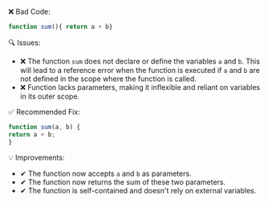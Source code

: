 ❌ Bad Code:
```javascript
function sum(){ return a + b}
```

🔍 Issues:
* ❌ The function `sum` does not declare or define the variables `a` and `b`. This will lead to a reference error when
the function is executed if `a` and `b` are not defined in the scope where the function is called.
* ❌ Function lacks parameters, making it inflexible and reliant on variables in its outer scope.

✅ Recommended Fix:

```javascript
function sum(a, b) {
return a + b;
}
```

💡 Improvements:

* ✔ The function now accepts `a` and `b` as parameters.
* ✔ The function now returns the sum of these two parameters.
* ✔ The function is self-contained and doesn't rely on external variables.